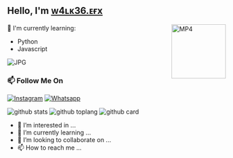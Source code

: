 ## Hello, I'm [ᴡ4ʟᴋ36.ᴇғx](https://instagram.com/_.ane__es._) 

<img align="right" alt="MP4" height="125px" src="https://i.imgur.com/RUuP8x7.gif" />

:page_with_curl: I'm currently learning:
- Python
- Javascript

<img align="center" fit="fill" alt="JPG" src="https://i.imgur.com/dLFWwXd.jpeg" />

### 📫 Follow Me On
<a href="https://www.instagram.com/_.ane__es._" target="_blank"><img src="https://img.shields.io/badge/Instagram-%23E4405F.svg?&style=flat-square&logo=instagram&logoColor=white" alt="Instagram"></a>
<a href="https://wa.me/917356378949" target="_blank"><img src="https://img.shields.io/badge/Whatsapp-%808080.svg?&style=flat-square&logo=Whatsapp&logoColor=white" alt="Whatsapp"></a>

![github stats](https://github-readme-stats.vercel.app/api?username=aneeswalker&show_icons=true&theme=radical)
![github toplang](https://github-readme-stats.vercel.app/api/top-langs/?username=aneeswalker&layout=compact&theme=nightowl)
![github card](https://github-readme-stats.vercel.app/api/pin/?username=aneeswalker&repo=walker&heme=dark)

- 👀 I’m interested in ...
- 🌱 I’m currently learning ...
- 💞️ I’m looking to collaborate on ...
- 📫 How to reach me ...

